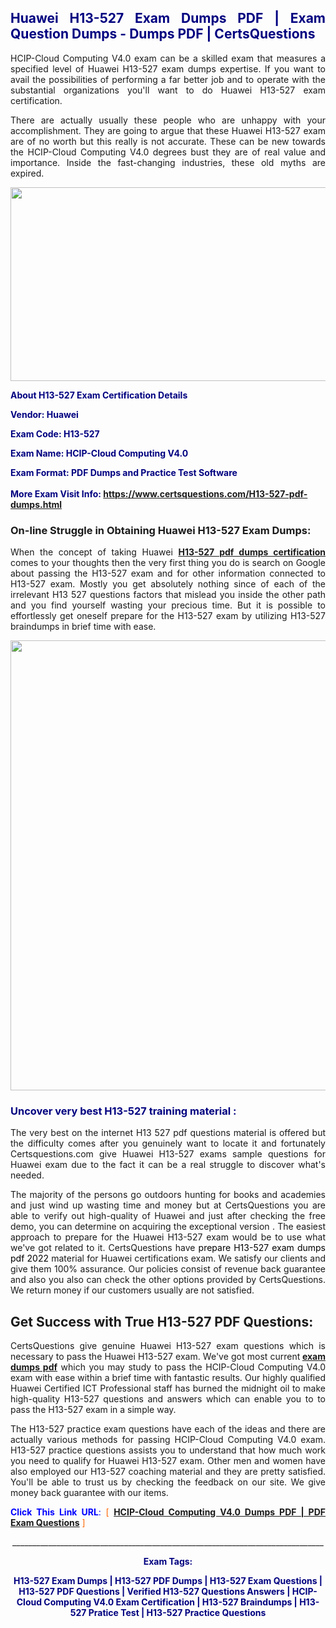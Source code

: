 <h2 style="text-align: justify;"><span style="color: #000080;">Huawei H13-527 Exam Dumps PDF | Exam Question Dumps - Dumps PDF | CertsQuestions</span></h2>
<p style="text-align: justify;">HCIP-Cloud Computing V4.0 exam can be a skilled exam that measures a specified level of Huawei  H13-527 exam dumps expertise. If you want to avail the possibilities of performing a far better job and to operate with the substantial organizations you'll want to do Huawei H13-527 exam certification.</p>
<p style="text-align: justify;">There are actually usually these people who are unhappy with your accomplishment. They are going to argue that these Huawei  H13-527 exam are of no worth but this really is not accurate. These can be new towards the HCIP-Cloud Computing V4.0 degrees bust they are of real value and importance. Inside the fast-changing industries, these old myths are expired.</p>
<p><img style="display: block; margin-left: auto; margin-right: auto;" src="https://i.imgur.com/eaP4ae9.png" width="840" height="310" /></p>
<p><span style="color: #000080;"><strong>About H13-527 Exam Certification Details</strong></span></p>
<p><span style="color: #000080;"><strong>Vendor: Huawei<br /></strong></span></p>
<p><span style="color: #000080;"><strong>Exam Code: H13-527</strong></span></p>
<p><span style="color: #000080;"><strong>Exam Name: HCIP-Cloud Computing V4.0</strong></span></p>
<p><span style="color: #000080;"><strong>Exam Format: PDF Dumps and Practice Test Software<br /><br />More Exam Visit Info: <span style="color: #ff6600;"><a href="https://www.certsquestions.com/H13-527-pdf-dumps.html">https://www.certsquestions.com/H13-527-pdf-dumps.html</a></span></strong></span></p>
<h3>On-line Struggle in Obtaining Huawei H13-527 Exam Dumps:</h3>
<p style="text-align: justify;">When the concept of taking Huawei <a href="https://www.certsquestions.com/H13-527-pdf-dumps.html"><strong> H13-527 pdf dumps certification</strong></a> comes to your thoughts then the very first thing you do is search on Google about passing the H13-527 exam and for other information connected to H13-527 exam. Mostly you get absolutely nothing since of each of the irrelevant H13 527 questions factors that mislead you inside the other path and you find yourself wasting your precious time. But it is possible to effortlessly get oneself prepare for the H13-527 exam by utilizing H13-527 braindumps in brief time with ease.</p>
<p><a href="https://www.certsquestions.com/H13-527-pdf-dumps.html"><img style="display: block; margin-left: auto; margin-right: auto;" src="https://i.imgur.com/pxhoKQ2.png" width="720" /></a></p>
<h3><span style="color: #000080;">Uncover very best  H13-527 training material :</span></h3>
<p style="text-align: justify;">The very best on the internet H13 527 pdf questions material is offered but the difficulty comes after you genuinely want to locate it and fortunately Certsquestions.com give Huawei H13-527 exams sample questions for Huawei  exam due to the fact it can be a real struggle to discover what's needed.</p>
<p style="text-align: justify;">The majority of the persons go outdoors hunting for books and academies and just wind up wasting time and money but at CertsQuestions you are able to verify out high-quality of Huawei  and just after checking the free demo, you can determine on acquiring the exceptional version . The easiest approach to prepare for the Huawei H13-527 exam would be to use what we've got related to it. CertsQuestions have <span style="color: #000000;">prepare H13-527 exam dumps pdf 2022</span> material for Huawei certifications exam. We satisfy our clients and give them 100% assurance. Our policies consist of revenue back guarantee and also you also can check the other options provided by CertsQuestions. We return money if our customers usually are not satisfied.</p>
<h2>Get Success with True H13-527 PDF Questions:</h2>
<p style="text-align: justify;">CertsQuestions give genuine Huawei H13-527 exam questions which is necessary to pass the Huawei  H13-527 exam. We've got most current<strong>&nbsp;<a href="https://www.certsquestions.com/">exam dumps pdf</a></strong>&nbsp;which you may study to pass the HCIP-Cloud Computing V4.0 exam with ease within a brief time with fantastic results. Our highly qualified Huawei Certified ICT Professional staff has burned the midnight oil to make high-quality H13-527 questions and answers which can enable you to to pass the H13-527 exam in a simple way.</p>
<p style="text-align: justify;">The H13-527 practice exam questions have each of the ideas and there are actually various methods for passing HCIP-Cloud Computing V4.0 exam. H13-527 practice questions assists you to understand that how much work you need to qualify for Huawei  H13-527 exam. Other men and women have also employed our H13-527 coaching material and they are pretty satisfied. You'll be able to trust us by checking the feedback on our site. We give money back guarantee with our items.</p>
<p style="text-align: justify;"><span style="color: #0000ff;"><strong>Click This Link URL</strong>:</span> <span style="color: #ff6600;">[ <strong><a href="https://www.certsquestions.com/huawei-certified-ict-professional-certification.html">HCIP-Cloud Computing V4.0 Dumps PDF | PDF Exam Questions</a></strong> ]</span></p>
<p style="text-align: center;">______________________________________________________________________________</p>
<p style="text-align: center;"><span style="color: #000080;"><strong>Exam Tags:</strong></span></p>
<p style="text-align: center;"><span style="color: #000080;"><strong>H13-527 Exam Dumps | H13-527 PDF Dumps | H13-527 Exam Questions | H13-527 PDF Questions | Verified H13-527 Questions Answers | HCIP-Cloud Computing V4.0 Exam Certification | H13-527 Braindumps | H13-527 Pratice Test | H13-527 Practice Questions</strong></span></p>
